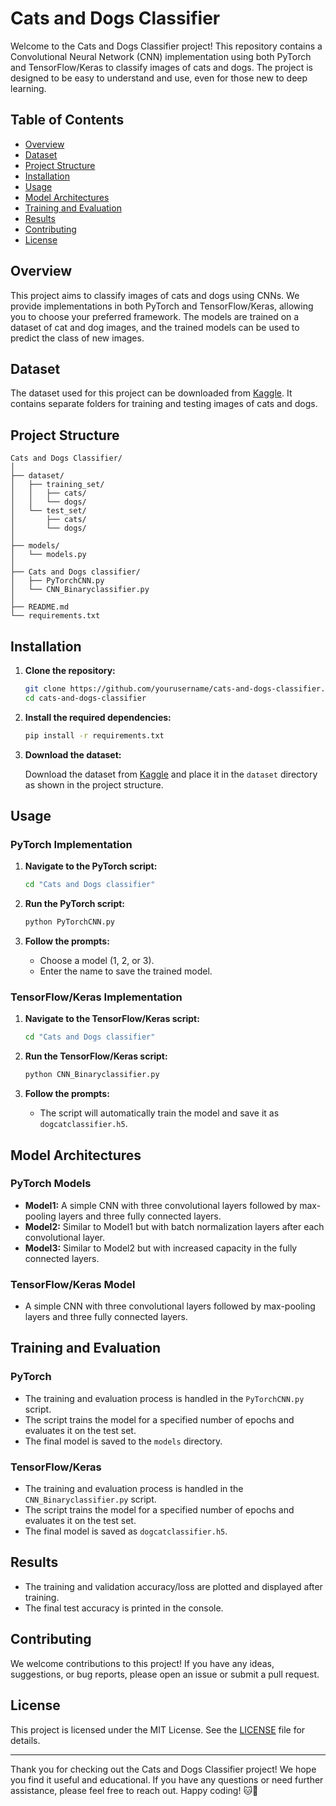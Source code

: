 # Cats and Dogs Classifier

Welcome to the Cats and Dogs Classifier project! This repository contains a Convolutional Neural Network (CNN) implementation using both PyTorch and TensorFlow/Keras to classify images of cats and dogs. The project is designed to be easy to understand and use, even for those new to deep learning.

## Table of Contents

- [Overview](#overview)
- [Dataset](#dataset)
- [Project Structure](#project-structure)
- [Installation](#installation)
- [Usage](#usage)
- [Model Architectures](#model-architectures)
- [Training and Evaluation](#training-and-evaluation)
- [Results](#results)
- [Contributing](#contributing)
- [License](#license)

## Overview

This project aims to classify images of cats and dogs using CNNs. We provide implementations in both PyTorch and TensorFlow/Keras, allowing you to choose your preferred framework. The models are trained on a dataset of cat and dog images, and the trained models can be used to predict the class of new images.

## Dataset

The dataset used for this project can be downloaded from [Kaggle](https://www.kaggle.com/datasets/tongpython/cat-and-dog/data). It contains separate folders for training and testing images of cats and dogs.

## Project Structure

```
Cats and Dogs Classifier/
│
├── dataset/
│   ├── training_set/
│   │   ├── cats/
│   │   └── dogs/
│   └── test_set/
│       ├── cats/
│       └── dogs/
│
├── models/
│   └── models.py
│
├── Cats and Dogs classifier/
│   ├── PyTorchCNN.py
│   └── CNN_Binaryclassifier.py
│
├── README.md
└── requirements.txt
```

## Installation

1. **Clone the repository:**

    ```bash
    git clone https://github.com/yourusername/cats-and-dogs-classifier.git
    cd cats-and-dogs-classifier
    ```

2. **Install the required dependencies:**

    ```bash
    pip install -r requirements.txt
    ```

3. **Download the dataset:**

    Download the dataset from [Kaggle](https://www.kaggle.com/datasets/tongpython/cat-and-dog/data) and place it in the `dataset` directory as shown in the project structure.

## Usage

### PyTorch Implementation

1. **Navigate to the PyTorch script:**

    ```bash
    cd "Cats and Dogs classifier"
    ```

2. **Run the PyTorch script:**

    ```bash
    python PyTorchCNN.py
    ```

3. **Follow the prompts:**

    - Choose a model (1, 2, or 3).
    - Enter the name to save the trained model.

### TensorFlow/Keras Implementation

1. **Navigate to the TensorFlow/Keras script:**

    ```bash
    cd "Cats and Dogs classifier"
    ```

2. **Run the TensorFlow/Keras script:**

    ```bash
    python CNN_Binaryclassifier.py
    ```

3. **Follow the prompts:**

    - The script will automatically train the model and save it as `dogcatclassifier.h5`.

## Model Architectures

### PyTorch Models

- **Model1:** A simple CNN with three convolutional layers followed by max-pooling layers and three fully connected layers.
- **Model2:** Similar to Model1 but with batch normalization layers after each convolutional layer.
- **Model3:** Similar to Model2 but with increased capacity in the fully connected layers.

### TensorFlow/Keras Model

- A simple CNN with three convolutional layers followed by max-pooling layers and three fully connected layers.

## Training and Evaluation

### PyTorch

- The training and evaluation process is handled in the `PyTorchCNN.py` script.
- The script trains the model for a specified number of epochs and evaluates it on the test set.
- The final model is saved to the `models` directory.

### TensorFlow/Keras

- The training and evaluation process is handled in the `CNN_Binaryclassifier.py` script.
- The script trains the model for a specified number of epochs and evaluates it on the test set.
- The final model is saved as `dogcatclassifier.h5`.

## Results

- The training and validation accuracy/loss are plotted and displayed after training.
- The final test accuracy is printed in the console.

## Contributing

We welcome contributions to this project! If you have any ideas, suggestions, or bug reports, please open an issue or submit a pull request.

## License

This project is licensed under the MIT License. See the [LICENSE](LICENSE) file for details.

---

Thank you for checking out the Cats and Dogs Classifier project! We hope you find it useful and educational. If you have any questions or need further assistance, please feel free to reach out. Happy coding! 🐱🐶
